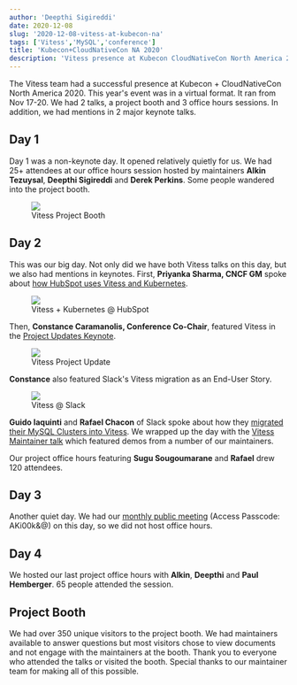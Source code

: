 ```yaml
---
author: 'Deepthi Sigireddi'
date: 2020-12-08
slug: '2020-12-08-vitess-at-kubecon-na'
tags: ['Vitess','MySQL','conference']
title: 'Kubecon+CloudNativeCon NA 2020'
description: 'Vitess presence at Kubecon CloudNativeCon North America 2020 (Virtual) '
---
```

The Vitess team had a successful presence at Kubecon + CloudNativeCon North America 2020. This year's event was in a virtual format. It ran from Nov 17-20.
We had 2 talks, a project booth and 3 office hours sessions. In addition, we had mentions in 2 major keynote talks.

## Day 1
Day 1 was a non-keynote day. It opened relatively quietly for us. We had 25+ attendees at our office hours session hosted by maintainers **Alkin Tezuysal**, **Deepthi Sigireddi** and **Derek Perkins**.
Some people wandered into the project booth.
<figure>
    <img src="/files/2020-kubecon-na/vitess-booth.png"/>
    <figcaption><div class="figure-title">Vitess Project Booth</div></figcaption>
</figure>

## Day 2
This was our big day. Not only did we have both Vitess talks on this day, but we also had mentions in keynotes.
First, **Priyanka Sharma, CNCF GM** spoke about [how HubSpot uses Vitess and Kubernetes](https://www.youtube.com/watch?v=Uga3XnFG0to).
<figure>
    <img src="/files/2020-kubecon-na/ps-2020-na-keynote-vitess.png"/>
    <figcaption><div class="figure-title">Vitess + Kubernetes @ HubSpot</div></figcaption>
</figure>

Then, **Constance Caramanolis, Conference Co-Chair**, featured Vitess in the [Project Updates Keynote](https://www.youtube.com/watch?v=uNpZA5fz5o8).
<figure>
    <img src="/files/2020-kubecon-na/cc-2020-na-keynote-vitess.png"/>
    <figcaption><div class="figure-title">Vitess Project Update</div></figcaption>
</figure>

**Constance** also featured Slack's Vitess migration as an End-User Story.
<figure>
    <img src="/files/2020-kubecon-na/cc-2020-na-keynote-slack.png"/>
    <figcaption><div class="figure-title">Vitess @ Slack</div></figcaption>
</figure>

**Guido Iaquinti** and **Rafael Chacon** of Slack spoke about how they [migrated their MySQL Clusters into Vitess](https://www.youtube.com/watch?v=k51L0xdClGQ).
We wrapped up the day with the [Vitess Maintainer talk](https://www.youtube.com/watch?v=Nqzhgzg5WCw) which featured demos from a number of our maintainers.

Our project office hours featuring **Sugu Sougoumarane** and **Rafael** drew 120 attendees.

## Day 3
Another quiet day. We had our [monthly public meeting](https://zoom.us/rec/share/A8tOSvILYkUx65bizFvkph7_aFNOyWkEr3VxqqJl5XealI7aKSodVVdaJ5I-mArd.ftVtXObha-BCERxo) (Access Passcode: AKi00k&@) on this day, so we did not host office hours.

## Day 4
We hosted our last project office hours with **Alkin**, **Deepthi** and **Paul Hemberger**. 65 people attended the session.

## Project Booth
We had over 350 unique visitors to the project booth. We had maintainers available to answer questions but most visitors chose to view documents and not engage with the maintainers at the booth.
Thank you to everyone who attended the talks or visited the booth. Special thanks to our maintainer team for making all of this possible.
